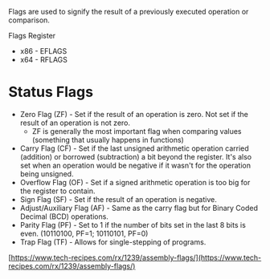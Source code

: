 
Flags are used to signify the result of a previously executed operation or comparison.

Flags Register
* x86 - EFLAGS
* x64 - RFLAGS

# Status Flags

* Zero Flag (ZF) - Set if the result of an operation is zero. Not set if the result of an operation is not zero.
	* ZF is generally the most important flag when comparing values (something that usually happens in functions)
* Carry Flag (CF) - Set if the last unsigned arithmetic operation carried (addition) or borrowed (subtraction) a bit beyond the register. It's also set when an operation would be negative if it wasn't for the operation being unsigned.
* Overflow Flag (OF) - Set if a signed arithmetic operation is too big for the register to contain.
* Sign Flag (SF) - Set if the result of an operation is negative.
* Adjust/Auxiliary Flag (AF) - Same as the carry flag but for Binary Coded Decimal (BCD) operations.
* Parity Flag (PF) - Set to 1 if the number of bits set in the last 8 bits is even. (10110100, PF=1; 10110101, PF=0)
* Trap Flag (TF) - Allows for single-stepping of programs.

[https://www.tech-recipes.com/rx/1239/assembly-flags/](https://www.tech-recipes.com/rx/1239/assembly-flags/)

